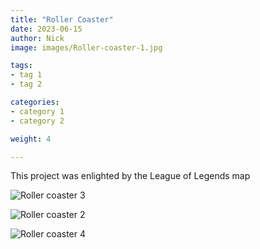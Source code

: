 ```yaml
---
title: "Roller Coaster"
date: 2023-06-15
author: Nick
image: images/Roller-coaster-1.jpg

tags:
- tag 1
- tag 2

categories:
- category 1
- category 2

weight: 4

---
```


This project was enlighted by the League of Legends map

![Roller coaster 3](../../../images/Roller-coaster-3.png)

![Roller coaster 2](../../../images/Roller-coaster-2.jpg)

![Roller coaster 4](../../../images/Roller-coaster-4.png)
